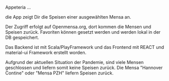 Appeteria ...

die App zeigt Dir die Speisen einer ausgewählten Mensa an.

Der Zugriff erfolgt auf Openmensa.org, dort kommen die Mensen und Speisen zurück.
Favoriten können gesetzt werden und werden lokal in der DB gespeichert.

Das Backend ist mit Scala/PlayFramework und das Frontend mit REACT und material-ui Framework erstellt worden.

Aufgrund der aktuellen Situation der Pandemie, sind viele Mensen geschlossen und liefern somit keine Speisen zurück.
Die Mensa "Hannover Contine" oder "Mensa PZH" liefern Speisen zurück. 

